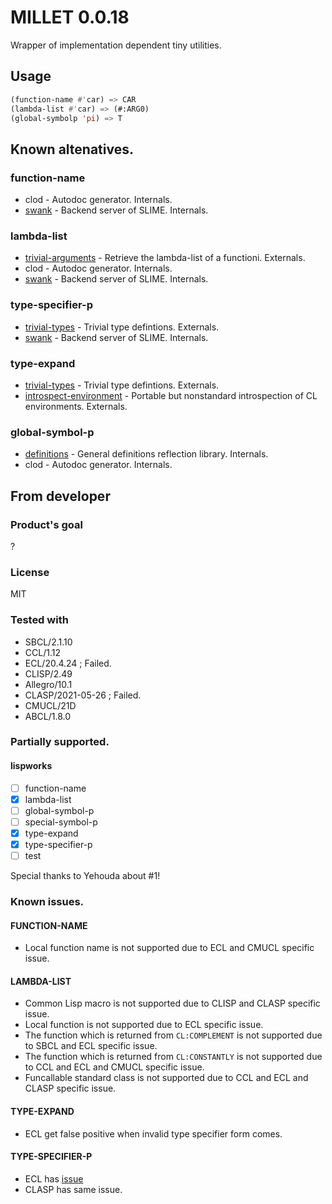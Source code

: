 # MILLET 0.0.18
Wrapper of implementation dependent tiny utilities.

## Usage

```lisp
(function-name #'car) => CAR
(lambda-list #'car) => (#:ARG0)
(global-symbolp 'pi) => T
```

## Known altenatives.
### function-name
* clod - Autodoc generator. Internals.
* [swank](https://github.com/slime/slime) - Backend server of SLIME. Internals.

### lambda-list
* [trivial-arguments](https://github.com/Shinmera/trivial-arguments) - Retrieve the lambda-list of a functioni. Externals.
* clod - Autodoc generator. Internals.
* [swank](https://github.com/slime/slime) - Backend server of SLIME. Internals.

### type-specifier-p
* [trivial-types](https://github.com/m2ym/trivial-types) - Trivial type defintions. Externals.
* [swank](https://github.com/slime/slime) - Backend server of SLIME. Internals.

### type-expand
* [trivial-types](https://github.com/m2ym/trivial-types) - Trivial type defintions. Externals.
* [introspect-environment](https://github.com/Bike/introspect-environment) - Portable but nonstandard introspection of CL environments. Externals.

### global-symbol-p
* [definitions](https://github.com/Shinmera/definitions) - General definitions reflection library. Internals.
* clod - Autodoc generator. Internals.

## From developer
### Product's goal
?
### License
MIT

### Tested with
* SBCL/2.1.10
* CCL/1.12
* ECL/20.4.24 ; Failed.
* CLISP/2.49
* Allegro/10.1
* CLASP/2021-05-26 ; Failed.
* CMUCL/21D
* ABCL/1.8.0

### Partially supported.
#### lispworks

- [ ] function-name
- [x] lambda-list
- [ ] global-symbol-p
- [ ] special-symbol-p
- [x] type-expand
- [x] type-specifier-p
- [ ] test

Special thanks to Yehouda about #1!

### Known issues.
#### FUNCTION-NAME
* Local function name is not supported due to ECL and CMUCL specific issue.
#### LAMBDA-LIST
* Common Lisp macro is not supported due to CLISP and CLASP specific issue.
* Local function is not supported due to ECL specific issue.
* The function which is returned from `CL:COMPLEMENT` is not supported due to SBCL and ECL specific issue.
* The function which is returned from `CL:CONSTANTLY` is not supported due to CCL and ECL and CMUCL specific issue.
* Funcallable standard class is not supported due to CCL and ECL and CLASP specific issue.
#### TYPE-EXPAND
* ECL get false positive when invalid type specifier form comes.
#### TYPE-SPECIFIER-P
* ECL has [issue](https://gitlab.com/embeddable-common-lisp/ecl/-/issues/570)
* CLASP has same issue.
